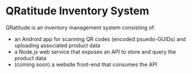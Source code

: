 # QRatitude Inventory System

QRatitude is an inventory management system consisting of:
* an Android app for scanning QR codes (encoded psuedo-GUIDs) and uploading associated product data
* a Node.js web service that exposes an API to store and query the product data
* (coming soon) a website front-end that consumes the API


